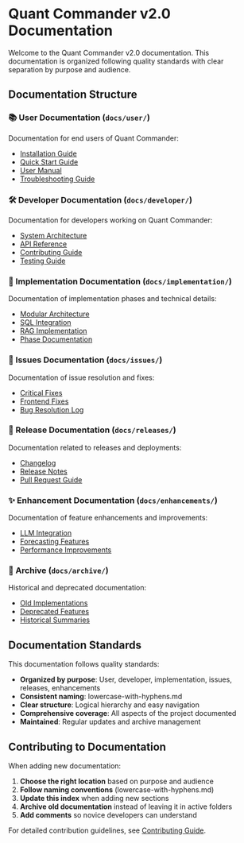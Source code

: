 # Quant Commander v2.0 Documentation

Welcome to the Quant Commander v2.0 documentation. This documentation is organized following quality standards with clear separation by purpose and audience.

## Documentation Structure

### 📚 User Documentation (`docs/user/`)
Documentation for end users of Quant Commander:
- [Installation Guide](user/installation-guide.md)
- [Quick Start Guide](user/quick-start.md)
- [User Manual](user/user-manual.md)
- [Troubleshooting Guide](user/troubleshooting.md)

### 🛠️ Developer Documentation (`docs/developer/`)
Documentation for developers working on Quant Commander:
- [System Architecture](developer/architecture.md)
- [API Reference](developer/api-reference.md)
- [Contributing Guide](developer/contributing.md)
- [Testing Guide](developer/testing-guide.md)

### 🔧 Implementation Documentation (`docs/implementation/`)
Documentation of implementation phases and technical details:
- [Modular Architecture](implementation/modular-architecture.md)
- [SQL Integration](implementation/sql-integration.md)
- [RAG Implementation](implementation/rag-implementation.md)
- [Phase Documentation](implementation/)

### 🐛 Issues Documentation (`docs/issues/`)
Documentation of issue resolution and fixes:
- [Critical Fixes](issues/critical-fixes.md)
- [Frontend Fixes](issues/frontend-fixes.md)
- [Bug Resolution Log](issues/)

### 🚀 Release Documentation (`docs/releases/`)
Documentation related to releases and deployments:
- [Changelog](releases/changelog.md)
- [Release Notes](releases/release-notes.md)
- [Pull Request Guide](releases/pull-request-guide.md)

### ✨ Enhancement Documentation (`docs/enhancements/`)
Documentation of feature enhancements and improvements:
- [LLM Integration](enhancements/llm-integration.md)
- [Forecasting Features](enhancements/forecasting-features.md)
- [Performance Improvements](enhancements/)

### 📁 Archive (`docs/archive/`)
Historical and deprecated documentation:
- [Old Implementations](archive/old-implementations/)
- [Deprecated Features](archive/deprecated-features/)
- [Historical Summaries](archive/historical-summaries/)

## Documentation Standards

This documentation follows quality standards:

- **Organized by purpose**: User, developer, implementation, issues, releases, enhancements
- **Consistent naming**: lowercase-with-hyphens.md
- **Clear structure**: Logical hierarchy and easy navigation
- **Comprehensive coverage**: All aspects of the project documented
- **Maintained**: Regular updates and archive management

## Contributing to Documentation

When adding new documentation:

1. **Choose the right location** based on purpose and audience
2. **Follow naming conventions** (lowercase-with-hyphens.md)
3. **Update this index** when adding new sections
4. **Archive old documentation** instead of leaving it in active folders
5. **Add comments** so novice developers can understand

For detailed contribution guidelines, see [Contributing Guide](developer/contributing.md).
